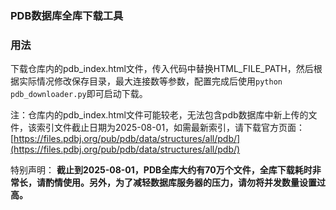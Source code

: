### PDB数据库全库下载工具

### 用法

下载仓库内的pdb_index.html文件，传入代码中替换HTML_FILE_PATH，然后根据实际情况修改保存目录，最大连接数等参数，配置完成后使用`python pdb_downloader.py`即可启动下载。

注：仓库内的pdb_index.html文件可能较老，无法包含pdb数据库中新上传的文件，该索引文件截止日期为2025-08-01，如需最新索引，请下载官方页面：[https://files.pdbj.org/pub/pdb/data/structures/all/pdb/](https://files.pdbj.org/pub/pdb/data/structures/all/pdb/)

特别声明：
**截止到2025-08-01，PDB全库大约有70万个文件，全库下载耗时非常长，请酌情使用。另外，为了减轻数据库服务器的压力，请勿将并发数量设置过高。**
